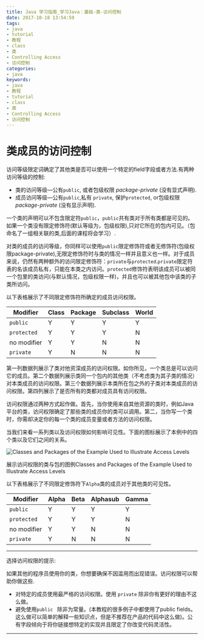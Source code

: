 ```yaml
---
title: Java 学习指南_学习Java：基础-类-访问控制
date: 2017-10-18 13:54:59
tags: 
- java
- tutorial
- 教程
- class
- 类
- Controlling Access
- 访问控制
categories:
- java
keywords:
- java
- 教程
- tutorial
- class
- 类
- Controlling Access
- 访问控制
---
```


# 类成员的访问控制

访问等级限定词确定了其他类是否可以使用一个特定的field字段或者方法.有两种访问等级的控制:

- 类的访问等级—公有`public`, 或者包级权限 *package-private* (没有显式声明).
- 成员访问等级—公有`public`,私有 `private`, 保护`protected`, or包级权限 *package-private* (没有显示声明).

一个类的声明可以不包含限定符`public`，`public`共有类对于所有类都是可见的。如果一个类没有限定修饰符(默认等级为，包级权限),只对它所在的包内可见。（包命名了一组相关联的类,后面的课程将会学习）.

对类的成员的访问等级，你同样可以使用`public`限定修饰符或者无修饰符(包级权限package-private),无限定修饰符时与类的情况一样并且意义也一样。对于成员来说，仍然有两种额外的访问限定修饰符：`private`与`protected`.`private`限定符表的名该成员私有，只能在本类之内访问。`protected`修饰符表明该成员可以被同一个包里的类访问(与默认情况，包级权限一样)，并且也可以被其他包中该类的子类所访问。

以下表格展示了不同限定修饰符所确定的成员访问权限。

| Modifier    | Class | Package | Subclass | World |
| ----------- | ----- | ------- | -------- | ----- |
| `public`    | Y     | Y       | Y        | Y     |
| `protected` | Y     | Y       | Y        | N     |
| no modifier | Y     | Y       | N        | N     |
| `private`   | Y     | N       | N        | N     |

第一列数据列展示了类对他资深成员的访问权限。如你所见，一个类总是可以访问它的成员。第二个数据列展示类同一个包内的其他类（不考虑类为其子类的情况）对本类成员的访问权限。第三个数据列展示本类所在包之外的子类对本类成员的访问权限。第四列展示了是否所有的类都对成员具有访问权限。

访问权限通过两种方式起作做。首先，当你使用来自其他资源的类时，例如Java平台的类，访问权限确定了那些类的成员你的类可以调用。第二，当你写一个类时，你需却决定你的每一个类的成员变量或者方法的访问权限。

当我们来看一系列类以及访问权限如何影响可见性。下面的图标展示了本例中的四个类以及它们之间的关系。

![Classes and Packages of the Example Used to Illustrate Access Levels](http://docs.oracle.com/javase/tutorial/figures/java/classes-access.gif)

展示访问权限的类与包的图例Classes and Packages of the Example Used to Illustrate Access Levels

以下表格展示了不同限定修饰符下`Alpha`类的成员对于其他类的可见性。

| Modifier    | Alpha | Beta | Alphasub | Gamma |
| ----------- | ----- | ---- | -------- | ----- |
| `public`    | Y     | Y    | Y        | Y     |
| `protected` | Y     | Y    | Y        | N     |
| no modifier | Y     | Y    | N        | N     |
| `private`   | Y     | N    | N        | N     |

------

选择访问权限的提示:

如果其他的程序员使用你的类，你想要确保不因滥用而出现错误。访问权限可以帮助你做这些.

- 对特定的成员使用最严格的访问权限。使用 `private` 除非你有更好的理由不这么做。
- 避免使用`public ` 除非为常量。(本教程的很多例子中都使用了public fields。这么做可以简单的解释一些知识点，但是不推荐在产品的代码中这么做)。公有字段倾向于将你链接想特定的实现并且限定了你改变代码灵活性。

------

